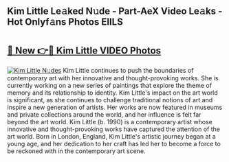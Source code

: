 ## Kim Little Le𝚊ked N𝚞de - Part-AeX Video Le𝚊ks - Hot Onlyf𝚊ns Photos EIILS

# <h2><a href="http://ac41246.deff.icu/?id=Kim+Little">🔗 New 👉🔴 Kim Little VIDEO Photos</a></h2>

[![Kim Little N𝚞des](https://i.imgur.com/rIISA9y.gif)](http://ac41246.deff.icu/?id=Kim+Little)
Kim Little continues to push the boundaries of contemporary art with her innovative and thought-provoking works. She is currently working on a new series of paintings that explore the theme of memory and its relationship to identity. Kim Little's impact on the art world is significant, as she continues to challenge traditional notions of art and inspire a new generation of artists. Her works are now featured in museums and private collections around the world, and her influence is felt far beyond the art world. Kim Little (b. 1990) is a contemporary artist whose innovative and thought-provoking works have captured the attention of the art world. Born in London, England, Kim Little's artistic journey began at a young age, and her dedication to her craft has led her to become a force to be reckoned with in the contemporary art scene.

